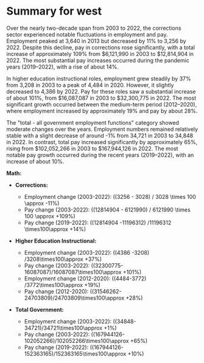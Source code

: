 # Summary for west

Over the nearly two-decade span from 2003 to 2022, the corrections sector experienced notable fluctuations in employment and pay. Employment peaked at 3,640 in 2013 but decreased by 11% to 3,256 by 2022. Despite this decline, pay in corrections rose significantly, with a total increase of approximately 109% from $6,121,990 in 2003 to $12,814,904 in 2022. The most substantial pay increases occurred during the pandemic years (2019–2022), with a rise of about 14%.

In higher education instructional roles, employment grew steadily by 37% from 3,208 in 2003 to a peak of 4,484 in 2020. However, it slightly decreased to 4,386 by 2022. Pay for these roles saw a substantial increase of about 101%, from $16,087,087 in 2003 to $32,300,775 in 2022. The most significant growth occurred between the medium-term period (2012–2020), where employment increased by approximately 19% and pay by about 28%.

The "total - all government employment functions" category showed moderate changes over the years. Employment numbers remained relatively stable with a slight decrease of around -1% from 34,721 in 2003 to 34,848 in 2022. In contrast, total pay increased significantly by approximately 65%, rising from $102,052,266 in 2003 to $167,944,126 in 2022. The most notable pay growth occurred during the recent years (2019–2022), with an increase of about 10%.

**Math:**

- **Corrections:**
    - Employment change (2003-2022): \((3256 - 3028) / 3028 \times 100 \approx -11\%\)
    - Pay change (2003-2022): \((12814904 - 6121990) / 6121990 \times 100 \approx +109\%\)
    - Pay change (2019-2022): \((12814904 -11196312) /11196312 \times100\approx +14\%\)

- **Higher Education Instructional:**
    - Employment change (2003-2022): \((4386 -3208) /3208\times100\approx +37\%\)
    - Pay change (2003-2022): \((32300775-16087087)/16087087\times100\approx +101\%\)
    - Employment change (2012-2020): \((4484-3772) /3772\times100\approx +19\%\)
    - Pay change (2012-2020): \((31546262-24703809)/24703809\times100\approx +28\%\)

- **Total Government:**
    - Employment change (2003-2022): \((34848-34721)/34721\times100\approx +1\%\)
    - Pay change (2003-2022): \((167944126-102052266)/102052266\times100\approx +65\%\)
    - Pay change (2019-2022): \((167944126-152363165)/152363165\times100\approx +10\%\)